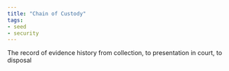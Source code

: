 ```yaml
---
title: "Chain of Custody"
tags:
- seed
- security
---
```


The record of evidence history from collection, to presentation in court, to disposal